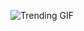 
<!-- GIF_SECTION -->
![Trending GIF](https://media2.giphy.com/media/v1.Y2lkPThiYjIxNzcydHBjNHBqaXVqaG80djE5Zzl3YnR0cXAydWE0cGtwcmQ1M3ljZ24xciZlcD12MV9naWZzX3NlYXJjaCZjdD1n/78XCFBGOlS6keY1Bil/giphy.gif)
<!-- END_GIF_SECTION -->
